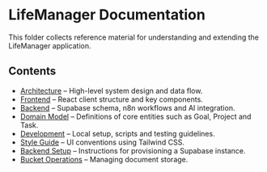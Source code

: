 # LifeManager Documentation

This folder collects reference material for understanding and extending the LifeManager application.

## Contents
- [Architecture](architecture.md) – High-level system design and data flow.
- [Frontend](frontend.md) – React client structure and key components.
- [Backend](backend.md) – Supabase schema, n8n workflows and AI integration.
- [Domain Model](domain-model.md) – Definitions of core entities such as Goal, Project and Task.
- [Development](development.md) – Local setup, scripts and testing guidelines.
- [Style Guide](style-guide.md) – UI conventions using Tailwind CSS.
- [Backend Setup](setup-backend.md) – Instructions for provisioning a Supabase instance.
- [Bucket Operations](supabase-bucket-operation.md) – Managing document storage.
